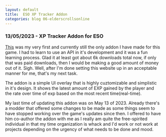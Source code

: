 ```yaml
---
layout: default
title:  ESO XP Tracker Addon
categories: blog 06-elderscrollsonline
---
```


<h3>13/05/2023 - XP Tracker Addon for ESO</h3>

<p><a href="https://www.esoui.com/downloads/info3072-XPTracker.html">This</a> was my very first and currently still the only addon I have made for this game. I had to learn to use an API in it's development and it was a fun learning process. Glad it at least got about 6k downloads total now, if only that was paid downloads, then I would be making a good amount of money out of it. Sigh. Well, after I'm done setting this website up in an acceptable manner for me, that's my next task.</p>

<p>The addon is a simple UI overlay that is highly cuztomizable and simplistic in it's design. It shows the latest amount of EXP gained by the player and the rate over time of exp based on the most recent time(real-time).</p>

<p>My last time of updating this addon was on May 13 of 2023. Already there's a modder that offered some changes to be made as some things seem to have stopped working over the game's updates since then. I offered to have him co-author the addon with me as I really am quite the free-spirited individual in that my time organization is whack and I'd work or not work at projects depending on the urgency of what needs to be done and mood.</p>